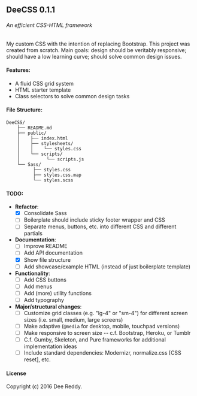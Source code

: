 ## DeeCSS 0.1.1
###### An efficient CSS-HTML framework

My custom CSS with the intention of replacing Bootstrap. This project was created from scratch. 
Main goals: design should be veritably responsive; should have a low learning curve; should solve common design issues.

#### Features:

- A fluid CSS grid system
- HTML starter template
- Class selectors to solve common design tasks

#### File Structure:
```
DeeCSS/
    ├── README.md
    ├── public/
    │    ├── index.html
    │    ├── stylesheets/
    │    │    └── styles.css
    │    └── scripts/
    │          └── scripts.js
    └── Sass/
          ├── styles.css
          ├── styles.css.map
          └── styles.scss
```

#### TODO:

- **Refactor**:
    + [x] Consolidate Sass
    + [ ] Boilerplate should include sticky footer wrapper and CSS
    + [ ] Separate menus, buttons, etc. into different CSS and different partials
- **Documentation**:
    + [ ] Improve README
    + [ ] Add API documentation
    + [X] Show file structure
    + [ ] Add showcase/example HTML (instead of just boilerplate template)
- **Functionality**:
    + [ ] Add CSS buttons
    + [ ] Add menus
    + [ ] Add (more) utility functions
    + [ ] Add typography
- **Major/structural changes**:
    + [ ] Customize grid classes (e.g. "lg-4" or "sm-4") for different screen sizes (i.e. small, medium, large screens)
    + [ ] Make adaptive (`@media` for desktop, mobile, touchpad versions)
    + [ ] Make responsive to screen size -- c.f. Bootstrap, Heroku, or Tumblr
    + [ ] C.f. Gumby, Skeleton, and Pure frameworks for additional implementation ideas
    + [ ] Include standard dependencies: Modernizr, normalize.css [CSS reset], etc.

#### License
Copyright (c) 2016 Dee Reddy.
